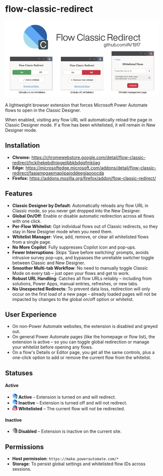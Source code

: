 # flow-classic-redirect

![sample.png](./sample.png)

A lightweight browser extension that forces Microsoft Power Automate flows to open in the Classic Designer.

When enabled, visiting any flow URL will automatically reload the page in Classic Designer mode. If a flow has been whitelisted, it will remain in New Designer mode.

## Installation

- **Chrome:** https://chromewebstore.google.com/detail/flow-classic-redirect/hckjhekebdlnipgejjbbkbdggfmkjjag
- **Edge:** https://microsoftedge.microsoft.com/addons/detail/flow-classic-redirect/faajampgaemapiipajoddeegjaooocda
- **Firefox:** https://addons.mozilla.org/firefox/addon/flow-classic-redirect/

## Features

- **Classic Designer by Default**: Automatically reloads any flow URL in Classic mode, so you never get dropped into the New Designer.
- **Global On/Off**: Enable or disable automatic redirection across all flows with one click.
- **Per-Flow Whitelist**: Opt individual flows out of Classic redirects, so they stay in New Designer mode when you need them.
- **Whitelist Manager**: View, add, remove, or clear all whitelisted flows from a single page.
- **No More Copilot**: Fully suppresses Copilot icon and pop-ups.
- **Fewer Interruptions**: Skips 'Save before switching' prompts, avoids intrusive survey pop-ups, and bypasses the unreliable switcher toggle between Classic and New Designer.
- **Smoother Multi-tab Workflow**: No need to manually toggle Classic Mode on every tab – just open your flows and get to work.
- **Robust URL Handling**: Catches all flow URLs reliably – including from solutions, Power Apps, manual entries, refreshes, or new tabs.
- **No Unexpected Redirects**: To prevent data loss, redirection will only occur on the first load of a new page – already loaded pages will not be impacted by changes to the global on/off option or whitelist.

## User Experience

- On non-Power Automate websites, the extension is disabled and greyed out.
- On general Power Automate pages (like the homepage or flow list), the extension is active – so you can toggle global redirection or manage your whitelist before opening any flows.
- On a flow's Details or Editor page, you get all the same controls, plus a one-click option to add or remove the current flow from the whitelist.

## Statuses

#### Active

- ![Active](icons/icon16_on.png) **Active** – Extension is turned on and will redirect.
- ![Inactive](icons/icon16_off.png) **Inactive** – Extension is turned off and will not redirect.
- ![Whitelisted](icons/icon16_wl.png) **Whitelisted** – The current flow will *not* be redirected.

#### Inactive

- ![Disabled](icons/icon16_disabled.png) **Disabled** – Extension is inactive on the current site.


## Permissions

- **Host permission**: `https://make.powerautomate.com/*`
- **Storage**: To persist global settings and whitelisted flow IDs across sessions.